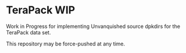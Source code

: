 # TeraPack WIP

Work in Progress for implementing Unvanquished source dpkdirs
for the TeraPack data set.

This repository may be force-pushed at any time.
